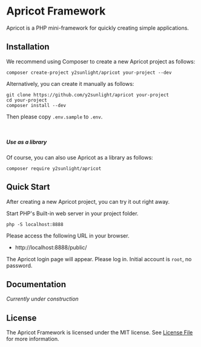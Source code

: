 # Apricot Framework
Apricot is a PHP mini-framework for quickly creating simple applications.

## Installation

We recommend using Composer to create a new Apricot project as follows:

```
composer create-project y2sunlight/apricot your-project --dev
```

Alternatively, you can create it manually as follows:

```
git clone https://github.com/y2sunlight/apricot your-project
cd your-project
composer install --dev
```

Then please copy `.env.sample` to `.env`.

<br>

##### Use as a library

Of course, you can also use Apricot as a library as follows:

```
composer require y2sunlight/apricot
```

## Quick Start

After creating a new Apricot project, you can try it out right away.

Start PHP's Built-in web server in your project folder.

```
php -S localhost:8888
```

Please access the following URL in your browser.

* http://localhost:8888/public/

The Apricot login page will appear. Please log in. Initial account is `root`, no password.

## Documentation

_Currently under construction_

## License

The Apricot Framework is licensed under the MIT license. See [License File](LICENSE) for more information.

